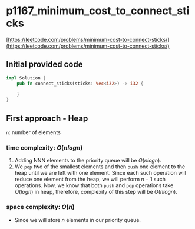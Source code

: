 # p1167_minimum_cost_to_connect_sticks
[https://leetcode.com/problems/minimum-cost-to-connect-sticks/](https://leetcode.com/problems/minimum-cost-to-connect-sticks/)

## Initial provided code
```Rust
impl Solution {
    pub fn connect_sticks(sticks: Vec<i32>) -> i32 {
        
    }
}
```

## First approach - Heap

`n`: number of elements
 
### time complexity: $O(n log n)$
1. Adding NNN elements to the priority queue will be $O(n log n)$.
2. We `pop` two of the smallest elements and then `push` one element to the heap until we are left with one element. Since each such operation will reduce one element from the heap, we will perform $n - 1$ such operations. Now, we know that both `push` and `pop` operations take $O(log n)$ in heap, therefore, complexity of this step will be $O(n log n)$.

### space complexity: $O(n)$
- Since we will store $n$ elements in our priority queue.





